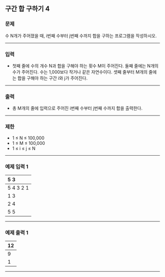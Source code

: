 구간 합 구하기 4
-------------
### 문제

수 N개가 주어졌을 때, i번째 수부터 j번째 수까지 합을 구하는 프로그램을 작성하시오.

- - -

### 입력
* 첫째 줄에 수의 개수 N과 합을 구해야 하는 횟수 M이 주어진다. 둘째 줄에는 N개의 수가 주어진다. 수는 1,000보다 작거나 같은 자연수이다. 셋째 줄부터 M개의 줄에는 합을 구해야 하는 구간 i와 j가 주어진다.

- - -

### 출력
* 총 M개의 줄에 입력으로 주어진 i번째 수부터 j번째 수까지 합을 출력한다.

- - -

### 제한
* 1 ≤ N ≤ 100,000
* 1 ≤ M ≤ 100,000
* 1 ≤ i ≤ j ≤ N

- - -

### 예제 입력 1
|5 3|
|:---|
|5 4 3 2 1|
|1 3|
|2 4|
|5 5|

- - -

### 예제 출력 1
|12|
|:---|
|9|
|1|

- - -
